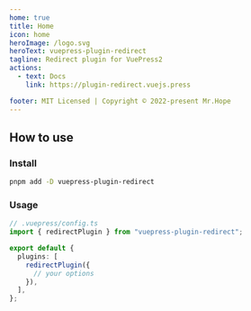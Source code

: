 ```yaml
---
home: true
title: Home
icon: home
heroImage: /logo.svg
heroText: vuepress-plugin-redirect
tagline: Redirect plugin for VuePress2
actions:
  - text: Docs
    link: https://plugin-redirect.vuejs.press

footer: MIT Licensed | Copyright © 2022-present Mr.Hope
---
```


## How to use

### Install

```bash
pnpm add -D vuepress-plugin-redirect
```

### Usage

```ts
// .vuepress/config.ts
import { redirectPlugin } from "vuepress-plugin-redirect";

export default {
  plugins: [
    redirectPlugin({
      // your options
    }),
  ],
};
```
